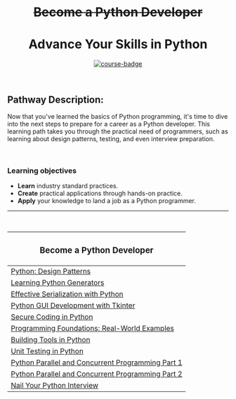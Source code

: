 <div align="center">

# ~~Become a Python Developer~~
# Advance Your Skills in Python
[![course-badge]][course-link]

</div>

<!-- badge info -->
[course-badge]:https://img.shields.io/badge/learning-Python-white?logo=Linkedin&labelColor=blue&style=for-the-badge
[course-link]:https://www.linkedin.com/learning/paths/become-a-python-developer "Become a Python Developer"

<br>

## Pathway Description:
Now that you've learned the basics of Python programming, it's time to dive into the next steps to prepare for a career as a Python developer. This learning path takes you through the practical need of programmers, such as learning about design patterns, testing, and even interview preparation.

<br>

### Learning objectives
- <b>Learn</b> industry standard practices.
- <b>Create</b> practical applications through hands-on practice.
- <b>Apply</b> your knowledge to land a job as a Python programmer.

---
<br>

| <h3 align="center">Become a Python Developer</h3>         |
| :-------------------------------------------------------- |
| [Python: Design Patterns][py01]                           |
| [Learning Python Generators][py02]                        |
| [Effective Serialization with Python][py03]               |
| [Python GUI Development with Tkinter][py04]               |
| [Secure Coding in Python][py05]                           |
| [Programming Foundations: Real-World Examples][py06]      |
| [Building Tools in Python][py07]                          |
| [Unit Testing in Python][py08]                            |
| [Python Parallel and Concurrent Programming Part 1][py09] |
| [Python Parallel and Concurrent Programming Part 2][py10] |
| [Nail Your Python Interview][py11]                        |

<!-- course quick links -->
[py01]:01_design_patterns
[py02]:02_generators
[py03]:03_serialization
[py04]:04_tkinter
[py05]:05_secure_coding
[py06]:06_real_world_examples
[py07]:07_building_tools
[py08]:08_unit_testing
[py09]:09_parallel_concurrent_01
[py10]:10_parallel_concurrent_02
[py11]:11_python_interview